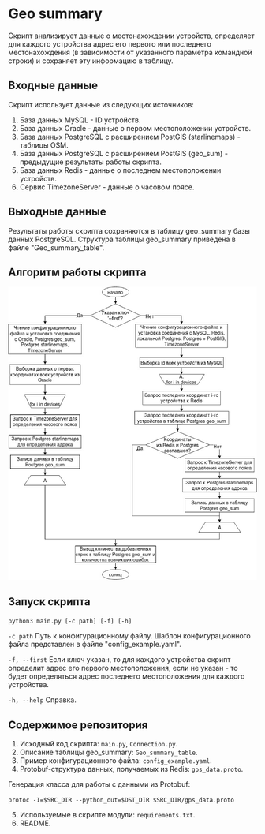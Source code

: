 # Geo summary

Скрипт анализирует данные о местонахождении устройств, определяет для каждого устройства адрес его первого или последнего местонахождения (в зависимости от указанного параметра командной строки) и сохраняет эту информацию в таблицу.

## Входные данные

Скрипт использует данные из следующих источников:
1. База данных MySQL - ID устройств.
2. База данных Oracle - данные о первом местоположении устройств.
3. База данных PostgreSQL с расширением PostGIS (starlinemaps) - таблицы OSM.
4. База данных PostgreSQL с расширением PostGIS (geo_sum) - предыдущие результаты работы скрипта.
5. База данных Redis - данные о последнем местоположении устройств.
6. Сервис TimezoneServer - данные о часовом поясе.

## Выходные данные

Результаты работы скрипта сохраняются в таблицу geo_summary базы данных PostgreSQL. Структура таблицы geo_summary приведена в файле "Geo_summary_table".

## Алгоритм работы скрипта
![](https://github.com/DaryaPanarina/geo_summary/raw/master/Algorithm.jpg)

## Запуск скрипта

`python3 main.py [-c path] [-f] [-h]`

`-c path`		Путь к конфигурационному файлу. Шаблон конфигурационного файла представлен в файле "config_example.yaml".

`-f, --first`	Если ключ указан, то для каждого устройства скрипт определит адрес его первого местоположения, если не указан - то будет определяться адрес последнего местоположения для каждого устройства.

`-h, --help`	Справка.

## Содержимое репозитория

1. Исходный код скрипта: `main.py`, `Connection.py`.
2. Описание таблицы geo_summary: `Geo_summary_table`.
3. Пример конфигурационного файла: `config_example.yaml`.
4. Protobuf-структура данных, получаемых из Redis: `gps_data.proto`.
	
  Генерация класса для работы с данными из Protobuf:
  
  `protoc -I=$SRC_DIR --python_out=$DST_DIR $SRC_DIR/gps_data.proto`
  
5. Используемые в скрипте модули: `requirements.txt`.
6. README.
